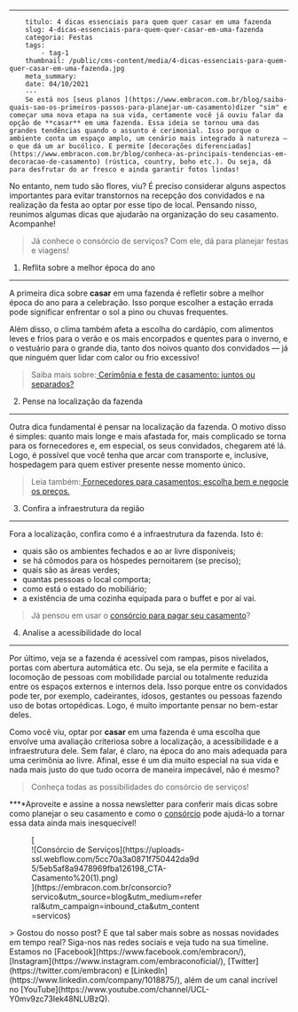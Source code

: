 ---
        titulo: 4 dicas essenciais para quem quer casar em uma fazenda
        slug: 4-dicas-essenciais-para-quem-quer-casar-em-uma-fazenda
        categoria: Festas
        tags:
            - tag-1
        thumbnail: /public/cms-content/media/4-dicas-essenciais-para-quem-quer-casar-em-uma-fazenda.jpg
        meta_summary: 
        date: 04/10/2021
        ---
        Se está nos [seus planos ](https://www.embracon.com.br/blog/saiba-quais-sao-os-primeiros-passos-para-planejar-um-casamento)dizer "sim" e começar uma nova etapa na sua vida, certamente você já ouviu falar da opção de **casar** em uma fazenda. Essa ideia se tornou uma das grandes tendências quando o assunto é cerimonial. Isso porque o ambiente conta um espaço amplo, um cenário mais integrado à natureza — o que dá um ar bucólico. E permite [decorações diferenciadas](https://www.embracon.com.br/blog/conheca-as-principais-tendencias-em-decoracao-de-casamento) (rústica, country, boho etc.). Ou seja, dá para desfrutar do ar fresco e ainda garantir fotos lindas!

No entanto, nem tudo são flores, viu? É preciso considerar alguns aspectos importantes para evitar transtornos na recepção dos convidados e na realização da festa ao optar por esse tipo de local. Pensando nisso, reunimos algumas dicas que ajudarão na organização do seu casamento. Acompanhe!

> Já conhece o consórcio de serviços? Com ele, dá para planejar festas e viagens!

1. Reflita sobre a melhor época do ano
--------------------------------------

A primeira dica sobre **casar** em uma fazenda é refletir sobre a melhor época do ano para a celebração. Isso porque escolher a estação errada pode significar enfrentar o sol a pino ou chuvas frequentes.

Além disso, o clima também afeta a escolha do cardápio, com alimentos leves e frios para o verão e os mais encorpados e quentes para o inverno, e o vestuário para o grande dia, tanto dos noivos quanto dos convidados — já que ninguém quer lidar com calor ou frio excessivo!

> Saiba mais sobre:[ Cerimônia e festa de casamento: juntos ou separados?](https://www.embracon.com.br/blog/cerimonia-e-festa-de-casamento-juntos-ou-separados)

2. Pense na localização da fazenda
----------------------------------

Outra dica fundamental é pensar na localização da fazenda. O motivo disso é simples: quanto mais longe e mais afastada for, mais complicado se torna para os fornecedores e, em especial, os seus convidados, chegarem até lá. Logo, é possível que você tenha que arcar com transporte e, inclusive, hospedagem para quem estiver presente nesse momento único.

> Leia também:[ Fornecedores para casamentos: escolha bem e negocie os preços.](https://www.embracon.com.br/blog/fornecedores-para-casamentos-escolha-bem-e-negocie-os-precos)

3. Confira a infraestrutura da região
-------------------------------------

Fora a localização, confira como é a infraestrutura da fazenda. Isto é:

- quais são os ambientes fechados e ao ar livre disponíveis;
- se há cômodos para os hóspedes pernoitarem (se preciso);
- quais são as áreas verdes;
- quantas pessoas o local comporta;
- como está o estado do mobiliário;
- a existência de uma cozinha equipada para o buffet e por aí vai.

> Já pensou em usar o [consórcio para pagar seu casamento](https://www.embracon.com.br/blog/entenda-como-funciona-um-consorcio-para-festas)?

4. Analise a acessibilidade do local
------------------------------------

Por último, veja se a fazenda é acessível com rampas, pisos nivelados, portas com abertura automática etc. Ou seja, se ela permite e facilita a locomoção de pessoas com mobilidade parcial ou totalmente reduzida entre os espaços externos e internos dela. Isso porque entre os convidados pode ter, por exemplo, cadeirantes, idosos, gestantes ou pessoas fazendo uso de botas ortopédicas. Logo, é muito importante pensar no bem-estar deles.

Como você viu, optar por **casar** em uma fazenda é uma escolha que envolve uma avaliação criteriosa sobre a localização, a acessibilidade e a infraestrutura dele. Sem falar, é claro, na época do ano mais adequada para uma cerimônia ao livre. Afinal, esse é um dia muito especial na sua vida e nada mais justo do que tudo ocorra de maneira impecável, não é mesmo?

> Conheça todas as possibilidades do consórcio de serviços!

**‍**Aproveite e assine a nossa newsletter para conferir mais dicas sobre como planejar o seu casamento e como o [consórcio](https://www.embracon.com.br/consorcio) pode ajudá-lo a tornar essa data ainda mais inesquecível!

<figure class="w-richtext-figure-type-image w-richtext-align-center" style="max-width:310px">[<div>![Consórcio de Serviços](https://uploads-ssl.webflow.com/5cc70a3a0871f750442da9d5/5eb5af8a9478969fba126198_CTA-Casamento%20(1).png)</div>](https://embracon.com.br/consorcio?servico&utm_source=blog&utm_medium=referral&utm_campaign=inbound_cta&utm_content=servicos)</figure>> Gostou do nosso post? E que tal saber mais sobre as nossas novidades em tempo real? Siga-nos nas redes sociais e veja tudo na sua timeline. Estamos no [Facebook](https://www.facebook.com/embracon/), [Instagram](https://www.instagram.com/embraconoficial/), [Twitter](https://twitter.com/embracon) e [LinkedIn](https://www.linkedin.com/company/1018875/), além de um canal incrível no [YouTube](https://www.youtube.com/channel/UCL-Y0mv9zc73Iek48NLUBzQ).
        